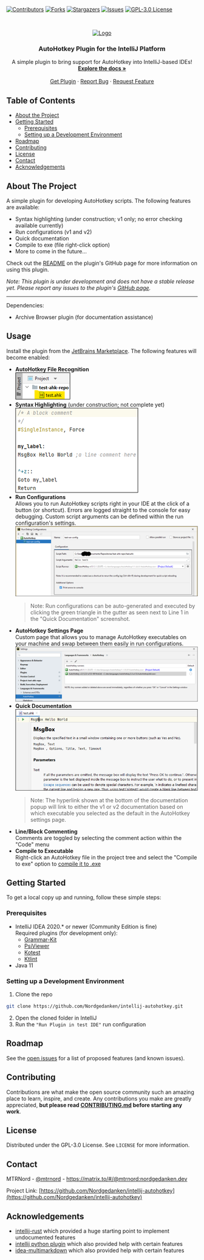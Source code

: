 <!-- PROJECT SHIELDS -->
[![Contributors][contributors-shield]][contributors-url]
[![Forks][forks-shield]][forks-url]
[![Stargazers][stars-shield]][stars-url]
[![Issues][issues-shield]][issues-url]
[![GPL-3.0 License][license-shield]][license-url]



<!-- PROJECT LOGO -->
<br />
<p align="center">
  <a href="https://github.com/Nordgedanken/intellij-autohotkey">
    <img src="src/main/resources/META-INF/pluginIcon.svg" alt="Logo" width="80" height="80">
  </a>

  <h3 align="center">AutoHotkey Plugin for the IntelliJ Platform</h3>

  <p align="center">
    A simple plugin to bring support for AutoHotkey into IntelliJ-based IDEs!
    <br />
    <a href="https://github.com/Nordgedanken/intellij-autohotkey"><strong>Explore the docs »</strong></a>
    <br />
    <br />
    <a href="https://plugins.jetbrains.com/plugin/13945-autohotkey-language">Get Plugin</a>
    ·
    <a href="https://github.com/Nordgedanken/intellij-autohotkey/issues">Report Bug</a>
    ·
    <a href="https://github.com/Nordgedanken/intellij-autohotkey/issues">Request Feature</a>
  </p>
</p>



<!-- TABLE OF CONTENTS -->
## Table of Contents
* [About the Project](#about-the-project)
  <!--* [Built With](#built-with)-->
* [Getting Started](#getting-started)
  * [Prerequisites](#prerequisites)
  * [Setting up a Development Environment](#setting-up-a-development-environment)
* [Roadmap](#roadmap)
* [Contributing](#contributing)
* [License](#license)
* [Contact](#contact)
* [Acknowledgements](#acknowledgements)



<!-- ABOUT THE PROJECT -->
## About The Project
<!-- Plugin description -->
A simple plugin for developing AutoHotkey scripts. The following features are available:

- Syntax highlighting (under construction; v1 only; no error checking available currently)
- Run configurations (v1 and v2)
- Quick documentation
- Compile to exe (file right-click option)
- More to come in the future... 

Check out the <a href="https://github.com/Nordgedanken/intellij-autohotkey#usage">README</a> on the plugin's GitHub page for more information on using this plugin.

<p><i>Note: This plugin is under development and does not have a stable release yet. Please report any issues to the plugin's <a href="https://github.com/Nordgedanken/intellij-autohotkey/issues">GitHub page</a>.</i></p>

<hr>
Dependencies:

- Archive Browser plugin (for documentation assistance)

<!-- Plugin description end -->

<!-- [![Plugin Screenshot][product-screenshot]](https://plugins.jetbrains.com/plugin/13945-autohotkey-language) -->

<!-- USAGE EXAMPLES
Use this space to show useful examples of how a project can be used. Additional screenshots, code examples and demos work well in this space.
-->
## Usage
Install the plugin from the [JetBrains Marketplace][jetbrains-marketplace-plugin-page]. The following features will become enabled:

- **AutoHotkey File Recognition**  
  ![Ahk file with normal icon](assets/demo_ahk_file_recognition.png)
- **Syntax Highlighting** (under construction; not complete yet)  
  ![Demo script with syntax highlighting](assets/demo_syntax_highlighting.png)
- **Run Configurations**  
  Allows you to run AutoHotkey scripts right in your IDE at the click of a button (or shortcut). Errors are logged straight to the console for easy debugging. Custom script arguments can be defined within the run configuration's settings.
  ![Sample Ahk run config UI](assets/demo_run_config_ui.png)  
  > Note: Run configurations can be auto-generated and executed by clicking the green triangle in the gutter as seen next to Line 1 in the "Quick Documentation" screenshot.
- **AutoHotkey Settings Page**  
  Custom page that allows you to manage AutoHotkey executables on your machine and swap between them easily in run configurations. 
  ![Ahk settings page UI](assets/demo_ahk_settings_page.png)
- **Quick Documentation**  
  ![Documentation popup for MsgBox function](assets/demo_quick_documentation.png)
  > Note: The hyperlink shown at the bottom of the documentation popup will link to either the v1 or v2 documentation based on which executable you selected as the default in the AutoHotkey settings page.
- **Line/Block Commenting**  
  Comments are toggled by selecting the comment action within the "Code" menu
- **Compile to Executable**  
  Right-click an AutoHotkey file in the project tree and select the "Compile to exe" option to [compile it to .exe][ahk-doc-url-for-ahk2exe]



<!-- GETTING STARTED -->
## Getting Started
To get a local copy up and running, follow these simple steps:

### Prerequisites
* IntelliJ IDEA 2020.* or newer (Community Edition is fine)  
  Required plugins (for development only):
  - [Grammar-Kit](https://plugins.jetbrains.com/plugin/6606-grammar-kit)
  - [PsiViewer](https://plugins.jetbrains.com/plugin/227-psiviewer)
  - [Kotest](https://plugins.jetbrains.com/plugin/14080-kotest)
  - [Ktlint](https://plugins.jetbrains.com/plugin/15057-ktlint-unofficial-)
* Java 11

### Setting up a Development Environment
1. Clone the repo
```sh
git clone https://github.com/Nordgedanken/intellij-autohotkey.git
```
2. Open the cloned folder in IntelliJ
3. Run the `"Run Plugin in test IDE"` run configuration



<!-- ROADMAP -->
## Roadmap
See the [open issues](https://github.com/Nordgedanken/intellij-autohotkey/issues) for a list of proposed features (and known issues).



<!-- CONTRIBUTING -->
## Contributing
Contributions are what make the open source community such an amazing place to learn, inspire, and create. Any contributions you make are greatly appreciated, **but please read [CONTRIBUTING.md](CONTRIBUTING.md) before starting any work**.



<!-- LICENSE -->
## License
Distributed under the GPL-3.0 License. See `LICENSE` for more information.



<!-- CONTACT -->
## Contact
MTRNord - [@mtrnord](https://github.com/mtrnord) - https://matrix.to/#/@mtrnord:nordgedanken.dev

Project Link: [https://github.com/Nordgedanken/intellij-autohotkey](https://github.com/Nordgedanken/intellij-autohotkey)



<!-- ACKNOWLEDGEMENTS -->
## Acknowledgements
* [intellij-rust](https://github.com/intellij-rust/intellij-rust) which provided a huge starting point to implement undocumented features
* [intellij python plugin](https://github.com/JetBrains/intellij-community/tree/master/python) which also provided help with certain features
* [idea-multimarkdown](https://github.com/vsch/idea-multimarkdown) which also provided help with certain features




<!-- MARKDOWN LINKS & IMAGES -->
<!-- https://www.markdownguide.org/basic-syntax/#reference-style-links -->
[contributors-shield]: https://img.shields.io/github/contributors/Nordgedanken/intellij-autohotkey.svg?style=flat-square
[contributors-url]: https://github.com/Nordgedanken/intellij-autohotkey/graphs/contributors
[forks-shield]: https://img.shields.io/github/forks/Nordgedanken/intellij-autohotkey.svg?style=flat-square
[forks-url]: https://github.com/Nordgedanken/intellij-autohotkey/network/members
[stars-shield]: https://img.shields.io/github/stars/Nordgedanken/intellij-autohotkey.svg?style=flat-square
[stars-url]: https://github.com/Nordgedanken/intellij-autohotkey/stargazers
[issues-shield]: https://img.shields.io/github/issues/Nordgedanken/intellij-autohotkey.svg?style=flat-square
[issues-url]: https://github.com/Nordgedanken/intellij-autohotkey/issues
[license-shield]: https://img.shields.io/github/license/Nordgedanken/intellij-autohotkey.svg?style=flat-square
[license-url]: https://github.com/Nordgedanken/intellij-autohotkey/blob/master/LICENSE
[product-screenshot]: images/screenshot.png

[jetbrains-marketplace-plugin-page]: https://plugins.jetbrains.com/plugin/13945-autohotkey/
[ahk-doc-url-for-ahk2exe]: https://www.autohotkey.com/docs/Scripts.htm#ahk2exe
